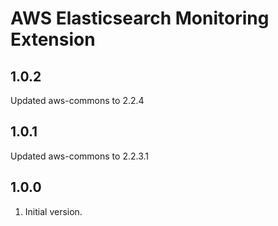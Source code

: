 # AWS Elasticsearch Monitoring Extension
## 1.0.2
Updated aws-commons to 2.2.4

## 1.0.1
Updated aws-commons to 2.2.3.1

## 1.0.0
1. Initial version.